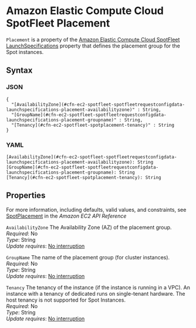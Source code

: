 # Amazon Elastic Compute Cloud SpotFleet Placement<a name="aws-properties-ec2-spotfleet-spotfleetrequestconfigdata-launchspecifications-placement"></a>

`Placement` is a property of the [Amazon Elastic Compute Cloud SpotFleet LaunchSpecifications](aws-properties-ec2-spotfleet-spotfleetrequestconfigdata-launchspecifications.md) property that defines the placement group for the Spot instances\.

## Syntax<a name="w4ab1c21c14d888b5"></a>

### JSON<a name="aws-properties-ec2-spotfleet-spotfleetrequestconfigdata-launchspecifications-placement-syntax.json"></a>

```
{
  "[AvailabilityZone](#cfn-ec2-spotfleet-spotfleetrequestconfigdata-launchspecifications-placement-availabilityzone)" : String,
  "[GroupName](#cfn-ec2-spotfleet-spotfleetrequestconfigdata-launchspecifications-placement-groupname)" : String,
  "[Tenancy](#cfn-ec2-spotfleet-spotplacement-tenancy)" : String
}
```

### YAML<a name="aws-properties-ec2-spotfleet-spotfleetrequestconfigdata-launchspecifications-placement-syntax.yaml"></a>

```
[AvailabilityZone](#cfn-ec2-spotfleet-spotfleetrequestconfigdata-launchspecifications-placement-availabilityzone): String
[GroupName](#cfn-ec2-spotfleet-spotfleetrequestconfigdata-launchspecifications-placement-groupname): String
[Tenancy](#cfn-ec2-spotfleet-spotplacement-tenancy): String
```

## Properties<a name="w4ab1c21c14d888b7"></a>

For more information, including defaults, valid values, and constraints, see [SpotPlacement](https://docs.aws.amazon.com/AWSEC2/latest/APIReference/API_SpotPlacement.html) in the *Amazon EC2 API Reference*

`AvailabilityZone`  <a name="cfn-ec2-spotfleet-spotfleetrequestconfigdata-launchspecifications-placement-availabilityzone"></a>
The Availability Zone \(AZ\) of the placement group\.  
*Required*: No  
*Type*: String  
*Update requires*: [No interruption](using-cfn-updating-stacks-update-behaviors.md#update-no-interrupt)

`GroupName`  <a name="cfn-ec2-spotfleet-spotfleetrequestconfigdata-launchspecifications-placement-groupname"></a>
The name of the placement group \(for cluster instances\)\.  
*Required*: No  
*Type*: String  
*Update requires*: [No interruption](using-cfn-updating-stacks-update-behaviors.md#update-no-interrupt)

`Tenancy`  <a name="cfn-ec2-spotfleet-spotplacement-tenancy"></a>
The tenancy of the instance \(if the instance is running in a VPC\)\. An instance with a tenancy of dedicated runs on single\-tenant hardware\. The host tenancy is not supported for Spot Instances\.  
*Required*: No  
*Type*: String  
*Update requires*: [No interruption](using-cfn-updating-stacks-update-behaviors.md#update-no-interrupt)
